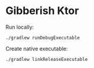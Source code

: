 # Gibberish Ktor

Run locally:
```
./gradlew runDebugExecutable
```

Create native executable:
```
./gradlew linkReleaseExecutable
```
